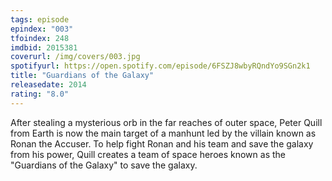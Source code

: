 ```yaml
---
tags: episode
epindex: "003"
tfoindex: 248
imdbid: 2015381
coverurl: /img/covers/003.jpg
spotifyurl: https://open.spotify.com/episode/6FSZJ8wbyRQndYo9SGn2k1
title: "Guardians of the Galaxy"
releasedate: 2014
rating: "8.0"
---
```


After stealing a mysterious orb in the far reaches of outer space, Peter Quill from Earth is now the main target of a manhunt led by the villain known as Ronan the Accuser. To help fight Ronan and his team and save the galaxy from his power, Quill creates a team of space heroes known as the "Guardians of the Galaxy" to save the galaxy.